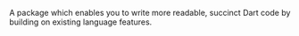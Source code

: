 A package which enables you to write more readable, succinct Dart code by
building on existing language features.
